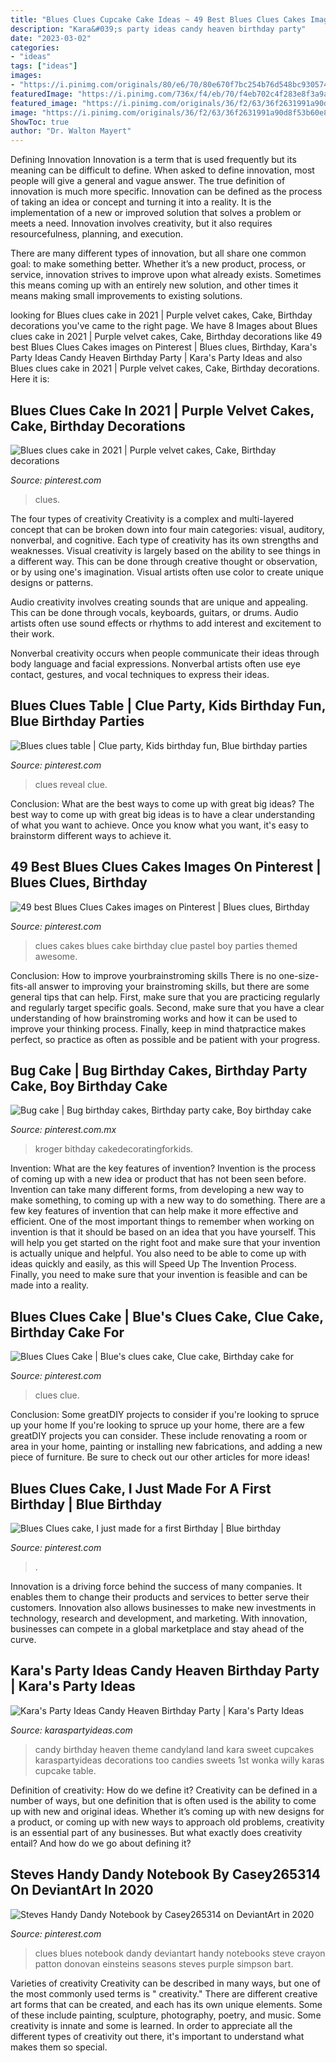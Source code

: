 ```yaml
---
title: "Blues Clues Cupcake Cake Ideas ~ 49 Best Blues Clues Cakes Images On Pinterest"
description: "Kara&#039;s party ideas candy heaven birthday party"
date: "2023-03-02"
categories:
- "ideas"
tags: ["ideas"]
images:
- "https://i.pinimg.com/originals/80/e6/70/80e670f7bc254b76d548bc930574afe6.jpg"
featuredImage: "https://i.pinimg.com/736x/f4/eb/70/f4eb702c4f283e8f3a9a8054b68aa96c.jpg"
featured_image: "https://i.pinimg.com/originals/36/f2/63/36f2631991a90d8f53b60e8ff865fa38.jpg"
image: "https://i.pinimg.com/originals/36/f2/63/36f2631991a90d8f53b60e8ff865fa38.jpg"
ShowToc: true
author: "Dr. Walton Mayert"
---
```



Defining Innovation
Innovation is a term that is used frequently but its meaning can be difficult to define. When asked to define innovation, most people will give a general and vague answer. The true definition of innovation is much more specific.
Innovation can be defined as the process of taking an idea or concept and turning it into a reality. It is the implementation of a new or improved solution that solves a problem or meets a need. Innovation involves creativity, but it also requires resourcefulness, planning, and execution.

There are many different types of innovation, but all share one common goal: to make something better. Whether it’s a new product, process, or service, innovation strives to improve upon what already exists. Sometimes this means coming up with an entirely new solution, and other times it means making small improvements to existing solutions.

	

		
looking for Blues clues cake in 2021 | Purple velvet cakes, Cake, Birthday decorations you've came to the right page. We have 8 Images about Blues clues cake in 2021 | Purple velvet cakes, Cake, Birthday decorations like 49 best Blues Clues Cakes images on Pinterest | Blues clues, Birthday, Kara&#039;s Party Ideas Candy Heaven Birthday Party | Kara&#039;s Party Ideas and also Blues clues cake in 2021 | Purple velvet cakes, Cake, Birthday decorations. Here it is:
		
    
## Blues Clues Cake In 2021 | Purple Velvet Cakes, Cake, Birthday Decorations

<img loading=lazy src="https://i.pinimg.com/736x/1b/bf/48/1bbf48c8f24b0efbc3ed35e206d7c646.jpg" onerror="this.onerror=null;this.src='https://tse3.mm.bing.net/th?id=OIP.0FB5F-j_q-ipHHdznj3SaAHaJ3&amp;pid=15.1';" alt="Blues clues cake in 2021 | Purple velvet cakes, Cake, Birthday decorations">

_Source: pinterest.com_

>clues. 

	

The four types of creativity
Creativity is a complex and multi-layered concept that can be broken down into four main categories: visual, auditory, nonverbal, and cognitive. Each type of creativity has its own strengths and weaknesses.
Visual creativity is largely based on the ability to see things in a different way. This can be done through creative thought or observation, or by using one's imagination. Visual artists often use color to create unique designs or patterns.

Audio creativity involves creating sounds that are unique and appealing. This can be done through vocals, keyboards, guitars, or drums. Audio artists often use sound effects or rhythms to add interest and excitement to their work.

Nonverbal creativity occurs when people communicate their ideas through body language and facial expressions. Nonverbal artists often use eye contact, gestures, and vocal techniques to express their ideas.

    
## Blues Clues Table | Clue Party, Kids Birthday Fun, Blue Birthday Parties

<img loading=lazy src="https://i.pinimg.com/originals/f9/e9/cf/f9e9cf8ddb04a88fcd70bf3b57efdfb4.jpg" onerror="this.onerror=null;this.src='https://tse4.mm.bing.net/th?id=OIP._UxJXs9xnOESVX86zFLv9QAAAA&amp;pid=15.1';" alt="Blues clues table | Clue party, Kids birthday fun, Blue birthday parties">

_Source: pinterest.com_

>clues reveal clue. 

	

Conclusion: What are the best ways to come up with great big ideas?
The best way to come up with great big ideas is to have a clear understanding of what you want to achieve. Once you know what you want, it's easy to brainstorm different ways to achieve it.

    
## 49 Best Blues Clues Cakes Images On Pinterest | Blues Clues, Birthday

<img loading=lazy src="https://i.pinimg.com/736x/25/85/b9/2585b9813eba71f0e279d150ff78f92f--rd-birthday-birthday-cakes.jpg" onerror="this.onerror=null;this.src='https://tse4.mm.bing.net/th?id=OIP.jpdBAZm-4OAeeZy8aOzWpQHaJ6&amp;pid=15.1';" alt="49 best Blues Clues Cakes images on Pinterest | Blues clues, Birthday">

_Source: pinterest.com_

>clues cakes blues cake birthday clue pastel boy parties themed awesome. 

	

Conclusion: How to improve yourbrainstroming skills
There is no one-size-fits-all answer to improving your brainstroming skills, but there are some general tips that can help. First, make sure that you are practicing regularly and regularly target specific goals. Second, make sure that you have a clear understanding of how brainstroming works and how it can be used to improve your thinking process. Finally, keep in mind thatpractice makes perfect, so practice as often as possible and be patient with your progress.

    
## Bug Cake | Bug Birthday Cakes, Birthday Party Cake, Boy Birthday Cake

<img loading=lazy src="https://i.pinimg.com/originals/49/2d/22/492d22a934741bbca2f11c07a8ffd97f.jpg" onerror="this.onerror=null;this.src='https://tse2.mm.bing.net/th?id=OIP.UmjdVEToI3XS9vE92T8mVwHaLL&amp;pid=15.1';" alt="Bug cake | Bug birthday cakes, Birthday party cake, Boy birthday cake">

_Source: pinterest.com.mx_

>kroger bithday cakedecoratingforkids. 

	

Invention: What are the key features of invention?
Invention is the process of coming up with a new idea or product that has not been seen before. Invention can take many different forms, from developing a new way to make something, to coming up with a new way to do something. There are a few key features of invention that can help make it more effective and efficient. 
One of the most important things to remember when working on invention is that it should be based on an idea that you have yourself. This will help you get started on the right foot and make sure that your invention is actually unique and helpful. You also need to be able to come up with ideas quickly and easily, as this will Speed Up The Invention Process. Finally, you need to make sure that your invention is feasible and can be made into a reality.

    
## Blues Clues Cake | Blue&#039;s Clues Cake, Clue Cake, Birthday Cake For

<img loading=lazy src="https://i.pinimg.com/originals/80/e6/70/80e670f7bc254b76d548bc930574afe6.jpg" onerror="this.onerror=null;this.src='https://tse2.mm.bing.net/th?id=OIP.hszBhSHJqBF-74U_dluHcAHaE8&amp;pid=15.1';" alt="Blues Clues Cake | Blue&#039;s clues cake, Clue cake, Birthday cake for">

_Source: pinterest.com_

>clues clue. 

	

Conclusion: Some greatDIY projects to consider if you're looking to spruce up your home
If you're looking to spruce up your home, there are a few greatDIY projects you can consider. These include renovating a room or area in your home, painting or installing new fabrications, and adding a new piece of furniture. Be sure to check out our other articles for more ideas!

    
## Blues Clues Cake, I Just Made For A First Birthday | Blue Birthday

<img loading=lazy src="https://i.pinimg.com/originals/36/f2/63/36f2631991a90d8f53b60e8ff865fa38.jpg" onerror="this.onerror=null;this.src='https://tse4.mm.bing.net/th?id=OIP.Id6pjjGvUISrFp-HmieRUAHaNL&amp;pid=15.1';" alt="Blues Clues cake, I just made for a first Birthday | Blue birthday">

_Source: pinterest.com_

>. 

	

Innovation is a driving force behind the success of many companies. It enables them to change their products and services to better serve their customers. Innovation also allows businesses to make new investments in technology, research and development, and marketing. With innovation, businesses can compete in a global marketplace and stay ahead of the curve.

    
## Kara&#039;s Party Ideas Candy Heaven Birthday Party | Kara&#039;s Party Ideas

<img loading=lazy src="http://karaspartyideas.com/wp-content/uploads/2017/09/Candy-Heaven-Birthday-Party-via-Karas-Party-Ideas-KarasPartyIdeas.com14.jpg" onerror="this.onerror=null;this.src='https://tse1.mm.bing.net/th?id=OIP.ZVfCkcWxYfwvvg5Ips7DHAHaLH&amp;pid=15.1';" alt="Kara&#039;s Party Ideas Candy Heaven Birthday Party | Kara&#039;s Party Ideas">

_Source: karaspartyideas.com_

>candy birthday heaven theme candyland land kara sweet cupcakes karaspartyideas decorations too candies sweets 1st wonka willy karas cupcake table. 

	

Definition of creativity: How do we define it?
Creativity can be defined in a number of ways, but one definition that is often used is the ability to come up with new and original ideas. Whether it’s coming up with new designs for a product, or coming up with new ways to approach old problems, creativity is an essential part of any businesses. But what exactly does creativity entail? And how do we go about defining it?

    
## Steves Handy Dandy Notebook By Casey265314 On DeviantArt In 2020

<img loading=lazy src="https://i.pinimg.com/736x/f4/eb/70/f4eb702c4f283e8f3a9a8054b68aa96c.jpg" onerror="this.onerror=null;this.src='https://tse3.mm.bing.net/th?id=OIP.L3zc4fZ-MEahNzulUJaNRgHaFt&amp;pid=15.1';" alt="Steves Handy Dandy Notebook by Casey265314 on DeviantArt in 2020">

_Source: pinterest.com_

>clues blues notebook dandy deviantart handy notebooks steve crayon patton donovan einsteins seasons steves purple simpson bart. 

	

Varieties of creativity
Creativity can be described in many ways, but one of the most commonly used terms is " creativity." There are different creative art forms that can be created, and each has its own unique elements. Some of these include painting, sculpture, photography, poetry, and music. Some creativity is innate and some is learned. In order to appreciate all the different types of creativity out there, it's important to understand what makes them so special.

